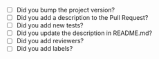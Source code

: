 - [ ] Did you bump the project version?
- [ ] Did you add a description to the Pull Request?
- [ ] Did you add new tests?
- [ ] Did you update the description in README.md?
- [ ] Did you add reviewers?
- [ ] Did you add labels?
